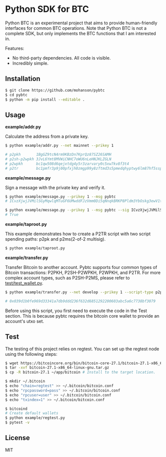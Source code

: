 # Python SDK for BTC

Python BTC is an experimental project that aims to provide human-friendly interfaces for common BTC operations. Note that Python BTC is not a complete SDK, but only implements the BTC functions that I am interested in.

Features:

- No third-party dependencies. All code is visible.
- Incredibly simple.

## Installation

```sh
$ git clone https://github.com/mohanson/pybtc
$ cd pybtc
$ python -m pip install --editable .
```

## Usage

**example/addr.py**

Calculate the address from a private key.

```sh
$ python example/addr.py --net mainnet --prikey 1

# p2pkh       1BgGZ9tcN4rm9KBzDn7KprQz87SZ26SAMH
# p2sh-p2wpkh 3JvL6Ymt8MVWiCNHC7oWU6nLeHNJKLZGLN
# p2wpkh      bc1qw508d6qejxtdg4y5r3zarvary0c5xw7kv8f3t4
# p2tr        bc1pmfr3p9j00pfxjh0zmgp99y8zftmd3s5pmedqhyptwy6lm87hf5sspknck9
```

**example/message.py**

Sign a message with the private key and verify it.

```sh
$ python example/message.py --prikey 1 --msg pybtc
# ICvzXjwjJVMilSGyMqwlqMTuGF6UMwddFJzVmm0Di5qNnqkBRKP8Pldm3YbOskg3ewV1tszVLy8gVX1u+qFrx6o=

$ python example/message.py --prikey 1 --msg pybtc --sig ICvzXjwjJVMilSGyMqwlqMTuGF6UMwddFJzVmm0Di5qNnqkBRKP8Pldm3YbOskg3ewV1tszVLy8gVX1u+qFrx6o=
# True
```


**example/taproot.py**

This example demonstrates how to create a P2TR script with two script spending paths: p2pk and p2ms(2-of-2 multisig).

```sh
$ python example/taproot.py
```

**example/transfer.py**

Transfer Bitcoin to another account. Pybtc supports four common types of Bitcoin transactions: P2PKH, P2SH-P2WPKH, P2WPKH, and P2TR. For more complex account types, such as P2SH-P2MS, please refer to [test/test_wallet.py](test/test_wallet.py).

```sh
$ python example/transfer.py --net develop --prikey 1 --script-type p2pkh --to mg8Jz5776UdyiYcBb9Z873NTozEiADRW5H --value 0.1

# 0x039d1b0fe969d33341a7db9ddd236f632d6851292200603abc5a6c7738bf3079
```

Before using this script, you first need to execute the code in the Test section. This is because pybtc requires the bitcoin core wallet to provide an account's utxo set.

## Test

The testing of this project relies on regtest. You can set up the regtest node using the following steps:

```sh
$ wget https://bitcoincore.org/bin/bitcoin-core-27.1/bitcoin-27.1-x86_64-linux-gnu.tar.gz
$ tar -xvf bitcoin-27.1-x86_64-linux-gnu.tar.gz
$ cp -R bitcoin-27.1 ~/app/bitcoin # Install to the target location.

$ mkdir ~/.bitcoin
$ echo "chain=regtest" >> ~/.bitcoin/bitcoin.conf
$ echo "rpcpassword=pass" >> ~/.bitcoin/bitcoin.conf
$ echo "rpcuser=user" >> ~/.bitcoin/bitcoin.conf
$ echo "txindex=1" >> ~/.bitcoin/bitcoin.conf

$ bitcoind
# Create default wallets
$ python example/regtest.py
$ pytest -v
```

## License

MIT
